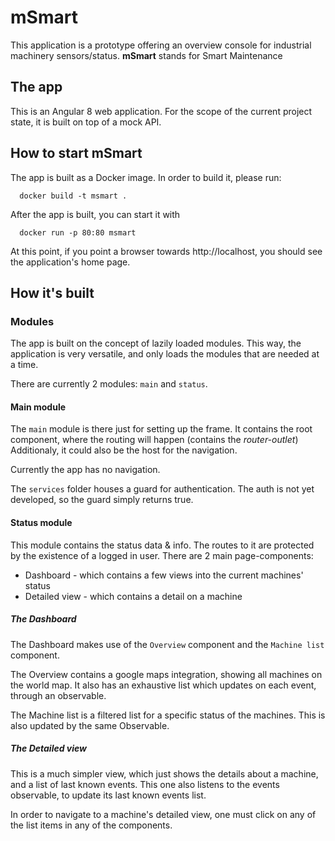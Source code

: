 # mSmart

This application is a prototype offering an overview console for industrial machinery sensors/status.
**mSmart** stands for Smart Maintenance

## The app

This is an Angular 8 web application. For the scope of the current project state, it is built on top of a mock API.

## How to start mSmart

The app is built as a Docker image. In order to build it, please run:

```
  docker build -t msmart .
```

After the app is built, you can start it with
```
  docker run -p 80:80 msmart
```

At this point, if you point a browser towards http://localhost, you should see the application's home page.

## How it's built

### Modules
The app is built on the concept of lazily loaded modules. This way, the application is very versatile, and only loads the modules that are needed at a time.

There are currently 2 modules: `main` and `status`. 

#### Main module
The `main` module is there just for setting up the frame.
It contains the root component, where the routing will happen (contains the _router-outlet_)
Additionaly, it could also be the host for the navigation.

Currently the app has no navigation.

The `services` folder houses a guard for authentication. The auth is not yet developed, so the guard simply returns true.

#### Status module
This module contains the status data & info.
The routes to it are protected by the existence of a logged in user.
There are 2 main page-components: 

* Dashboard - which contains a few views into the current machines' status
* Detailed view - which contains a detail on a machine

##### The Dashboard
The Dashboard makes use of the `Overview` component and the `Machine list` component.

The Overview contains a google maps integration, showing all machines on the world map. It also has an exhaustive list which updates on each event, through an observable.

The Machine list is a filtered list for a specific status of the machines. This is also updated by the same Observable.


##### The Detailed view
This is a much simpler view, which just shows the details about a machine, and a list of last known events.
This one also listens to the events observable, to update its last known events list.

In order to navigate to a machine's detailed view, one must click on any of the list items in any of the components.
